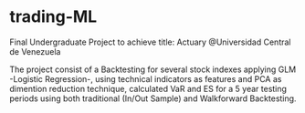 # trading-ML

Final Undergraduate Project to achieve title: Actuary @Universidad Central de Venezuela

The project consist of a Backtesting for several stock indexes applying GLM -Logistic Regression-, using technical indicators as features and PCA as dimention reduction technique, calculated VaR and ES for a 5 year testing periods using both traditional (In/Out Sample) and Walkforward Backtesting.
